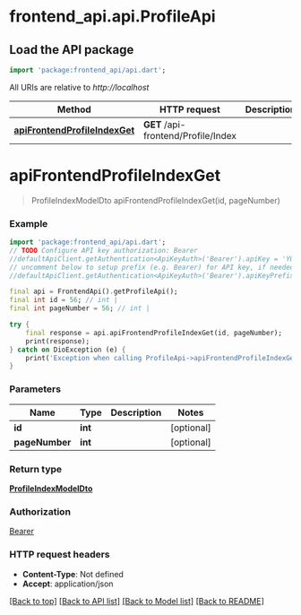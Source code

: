 # frontend_api.api.ProfileApi

## Load the API package
```dart
import 'package:frontend_api/api.dart';
```

All URIs are relative to *http://localhost*

Method | HTTP request | Description
------------- | ------------- | -------------
[**apiFrontendProfileIndexGet**](ProfileApi.md#apifrontendprofileindexget) | **GET** /api-frontend/Profile/Index | 


# **apiFrontendProfileIndexGet**
> ProfileIndexModelDto apiFrontendProfileIndexGet(id, pageNumber)



### Example
```dart
import 'package:frontend_api/api.dart';
// TODO Configure API key authorization: Bearer
//defaultApiClient.getAuthentication<ApiKeyAuth>('Bearer').apiKey = 'YOUR_API_KEY';
// uncomment below to setup prefix (e.g. Bearer) for API key, if needed
//defaultApiClient.getAuthentication<ApiKeyAuth>('Bearer').apiKeyPrefix = 'Bearer';

final api = FrontendApi().getProfileApi();
final int id = 56; // int | 
final int pageNumber = 56; // int | 

try {
    final response = api.apiFrontendProfileIndexGet(id, pageNumber);
    print(response);
} catch on DioException (e) {
    print('Exception when calling ProfileApi->apiFrontendProfileIndexGet: $e\n');
}
```

### Parameters

Name | Type | Description  | Notes
------------- | ------------- | ------------- | -------------
 **id** | **int**|  | [optional] 
 **pageNumber** | **int**|  | [optional] 

### Return type

[**ProfileIndexModelDto**](ProfileIndexModelDto.md)

### Authorization

[Bearer](../README.md#Bearer)

### HTTP request headers

 - **Content-Type**: Not defined
 - **Accept**: application/json

[[Back to top]](#) [[Back to API list]](../README.md#documentation-for-api-endpoints) [[Back to Model list]](../README.md#documentation-for-models) [[Back to README]](../README.md)

